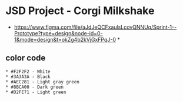 # JSD Project - Corgi Milkshake

* https://www.figma.com/file/aJdJeQCFxaulsLcovQNNUq/Sprint-1--Prototype?type=design&node-id=0-1&mode=design&t=okZg4b2kVjGxFPqJ-0 *

## color code ##
    * #F2F2F2 - White
    * #3A3A3A - Black
    * #AEC281 - Light gray green
    * #8BCA00 - Dark green
    * #D2FE71 - Light green
